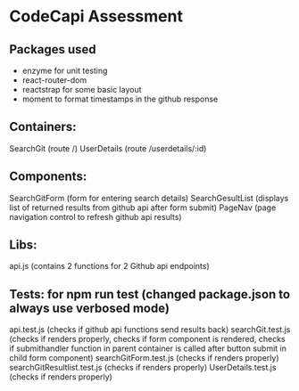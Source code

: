 # CodeCapi Assessment

## Packages used

- enzyme for unit testing
- react-router-dom
- reactstrap for some basic layout
- moment to format timestamps in the github response

## Containers:

SearchGit (route /)
UserDetails (route /userdetails/:id)

## Components:

SearchGitForm (form for entering search details)
SearchGesultList (displays list of returned results from github api after form submit)
PageNav (page navigation control to refresh github api results)

## Libs:

api.js (contains 2 functions for 2 Github api endpoints)

## Tests: for npm run test (changed package.json to always use verbosed mode)

api.test.js (checks if github api functions send results back)
searchGit.test.js (checks if renders properly, checks if form component is rendered, checks if submithandler function in parent container is called after button submit in child form component)
searchGitForm.test.js (checks if renders properly)
searchGitResultlist.test.js (checks if renders properly)
UserDetails.test.js (checks if renders properly)
